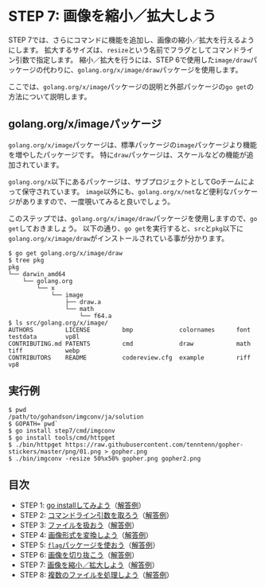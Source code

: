 # STEP 7: 画像を縮小／拡大しよう

STEP 7では、さらにコマンドに機能を追加し、画像の縮小／拡大を行えるようにします。
拡大するサイズは、`resize`という名前でフラグとしてコマンドライン引数で指定します。
縮小／拡大を行うには、STEP 6で使用した`image/draw`パッケージの代わりに、`golang.org/x/image/draw`パッケージを使用します。

ここでは、`golang.org/x/image`パッケージの説明と外部パッケージの`go get`の方法について説明します。

## golang.org/x/imageパッケージ

`golang.org/x/image`パッケージは、標準パッケージの`image`パッケージより機能を増やしたパッケージです。
特に`draw`パッケージは、スケールなどの機能が追加されています。

`golang.org/x`以下にあるパッケージは、サブプロジェクトとしてGoチームによって保守されています。
`image`以外にも、`golang.org/x/net`など便利なパッケージがありますので、一度覗いてみると良いでしょう。

このステップでは、`golang.org/x/image/draw`パッケージを使用しますので、`go get`しておきましょう。
以下の通り、`go get`を実行すると、`src`と`pkg`以下に`golang.org/x/image/draw`がインストールされている事が分かります。

```
$ go get golang.org/x/image/draw
$ tree pkg
pkg
└── darwin_amd64
    └── golang.org
        └── x
            └── image
                ├── draw.a
                └── math
                    └── f64.a
$ ls src/golang.org/x/image/
AUTHORS         LICENSE         bmp             colornames      font            testdata        vp8l
CONTRIBUTING.md PATENTS         cmd             draw            math            tiff            webp
CONTRIBUTORS    README          codereview.cfg  example         riff            vp8
```

## 実行例

```
$ pwd
/path/to/gohandson/imgconv/ja/solution
$ GOPATH=`pwd`
$ go install step7/cmd/imgconv
$ go install tools/cmd/httpget
$ ./bin/httpget https://raw.githubusercontent.com/tenntenn/gopher-stickers/master/png/01.png > gopher.png
$ ./bin/imgconv -resize 50%x50% gopher.png gopher2.png
```

## 目次

* STEP 1: [go installしてみよう](../step1)（[解答例](../../../solution/src/step1)）
* STEP 2: [コマンドライン引数を取ろう](../step2)（[解答例](../../../solution/src/step2)）
* STEP 3: [ファイルを扱おう](../step3)（[解答例](../../../solution/src/step3)）
* STEP 4: [画像形式を変換しよう](../step4)（[解答例](../../../solution/src/step4)）
* STEP 5: [`flag`パッケージを使おう](../step5)（[解答例](../../../solution/src/step5)）
* STEP 6: [画像を切り抜こう](../step6)（[解答例](../../../solution/src/step6)）
* STEP 7: [画像を縮小／拡大しよう](../step7)（[解答例](../../../solution/src/step7)）
* STEP 8: [複数のファイルを処理しよう](../step8)（[解答例](../../../solution/src/step8)）
